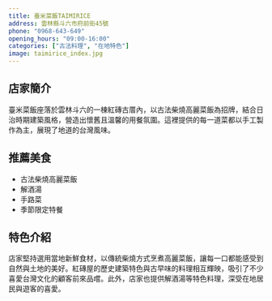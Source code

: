 ```yaml
---
title: 臺米菜飯TAIMIRICE
address: 雲林縣斗六市府前街45號
phone: "0968-643-649"
opening_hours: "09:00-16:00"
categories: ["古法料理", "在地特色"]
image: taimirice_index.jpg
---
```


## 店家簡介

臺米菜飯座落於雲林斗六的一棟紅磚古厝內，以古法柴燒高麗菜飯為招牌，結合日治時期建築風格，營造出懷舊且溫馨的用餐氛圍。這裡提供的每一道菜都以手工製作為主，展現了地道的台灣風味。

## 推薦美食

- 古法柴燒高麗菜飯
- 解酒湯
- 手路菜
- 季節限定特餐

## 特色介紹

店家堅持選用當地新鮮食材，以傳統柴燒方式烹煮高麗菜飯，讓每一口都能感受到自然與土地的美好。紅磚屋的歷史建築特色與古早味的料理相互輝映，吸引了不少喜愛台灣文化的顧客前來品嚐。此外，店家也提供解酒湯等特色料理，深受在地居民與遊客的喜愛。
